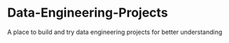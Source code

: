 # Data-Engineering-Projects
A place to build and try data engineering projects for better understanding
